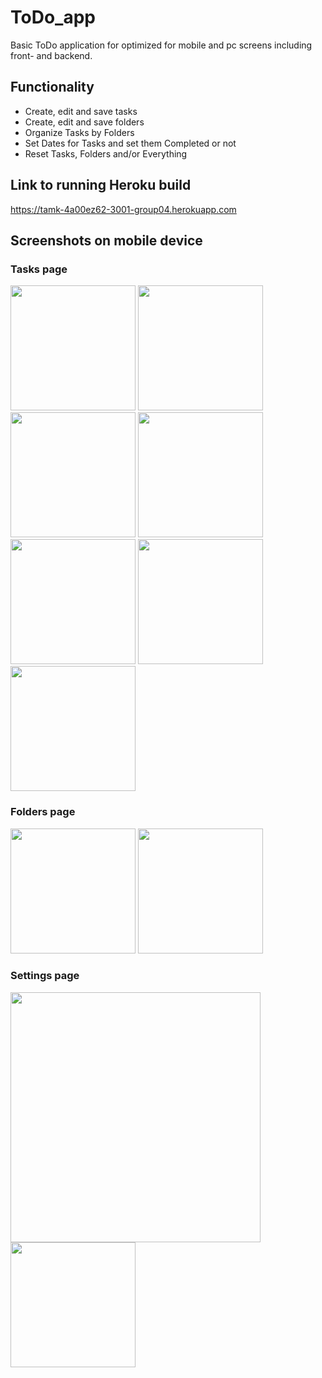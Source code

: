 # ToDo_app
 Basic ToDo application for optimized for mobile and pc screens including front- and backend.
 
## Functionality
 - Create, edit and save tasks
 - Create, edit and save folders
 - Organize Tasks by Folders
 - Set Dates for Tasks and set them Completed or not
 - Reset Tasks, Folders and/or Everything
 
## Link to running Heroku build
https://tamk-4a00ez62-3001-group04.herokuapp.com



## Screenshots on mobile device
### Tasks page
<p float="left">
 <img width="200" src="https://user-images.githubusercontent.com/56744277/147750582-b552993c-1d99-448d-b77b-d83ed01be06c.png">
 <img width="200" src="https://user-images.githubusercontent.com/56744277/147750681-be491d84-f184-44c7-8d27-67f53d80da2a.png">
 <img width="200" src="https://user-images.githubusercontent.com/56744277/147750707-da915642-553e-445c-9a76-3886ac853baf.png">
 <img width="200" src="https://user-images.githubusercontent.com/56744277/147750732-33e90c73-b64d-40af-a42a-9afff4910530.png">
 <img width="200" src="https://user-images.githubusercontent.com/56744277/147750782-797cfd8b-ba93-42db-9b59-4fd99467dac9.png">
 <img width="200" src="https://user-images.githubusercontent.com/56744277/147750820-73246260-b406-4f0d-8c45-9659b0ea4067.png">
 <img width="200" src="https://user-images.githubusercontent.com/56744277/147750847-3f01c3e8-c2ae-4e16-9f5d-0b50c441155a.png">
</p>

### Folders page
<p float="left">
 <img width="200" src="https://user-images.githubusercontent.com/56744277/147751070-5a1f4e80-4829-4d95-9292-17322afd55aa.png">
 <img width="200" src="https://user-images.githubusercontent.com/56744277/147751105-5ee33172-0ba5-4e0a-9504-4a3f092a4e02.png">
</p>

### Settings page
<p float="left">
 <img width="400" src="https://user-images.githubusercontent.com/56744277/147751174-643696c9-47b7-4999-a397-abe3d94f48ec.png">
 <img width="200" src="https://user-images.githubusercontent.com/56744277/147751193-cf046056-d276-4303-abf1-4bfa5168b0e0.png">
</p>
